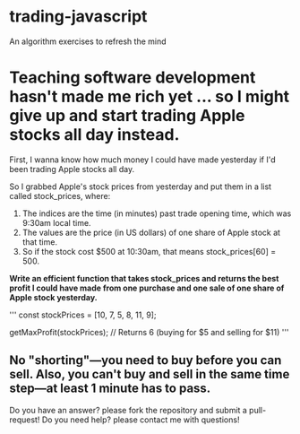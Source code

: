 # trading-javascript
An algorithm exercises to refresh the mind 


# Teaching software development hasn't made me rich yet ... so I might give up and start trading Apple stocks all day instead.

First, I wanna know how much money I could have made yesterday if I'd been trading Apple stocks all day.

So I grabbed Apple's stock prices from yesterday and put them in a list called stock_prices, where:

1) The indices are the time (in minutes) past trade opening time, which was 9:30am local time.
2) The values are the price (in US dollars) of one share of Apple stock at that time.
3) So if the stock cost $500 at 10:30am, that means stock_prices[60] = 500.

**Write an efficient function that takes stock_prices and returns the best profit I could have made from one purchase and one sale of one share of Apple stock yesterday.**


'''
const stockPrices = [10, 7, 5, 8, 11, 9];

getMaxProfit(stockPrices);
// Returns 6 (buying for $5 and selling for $11)
'''

## No "shorting"—you need to buy before you can sell. Also, you can't buy and sell in the same time step—at least 1 minute has to pass.


Do you have an answer? please fork the repository and submit a pull-request!
Do you need help? please contact me with questions!

